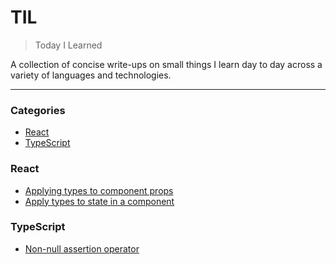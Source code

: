 # TIL

> Today I Learned

A collection of concise write-ups on small things I learn day to day across a
variety of languages and technologies.

---

### Categories

* [React](#react)
* [TypeScript](#typescript)

### React

- [Applying types to component props](react/apply-types-to-component-props.md)
- [Apply types to state in a component](react/apply-types-to-state-in-a-component.md)

### TypeScript

- [Non-null assertion operator](typescript/non-null-assertion-operator.md)
